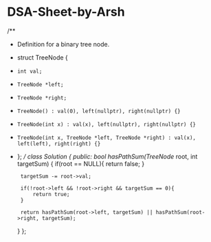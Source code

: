 # DSA-Sheet-by-Arsh

/**
 * Definition for a binary tree node.
 * struct TreeNode {
 *     int val;
 *     TreeNode *left;
 *     TreeNode *right;
 *     TreeNode() : val(0), left(nullptr), right(nullptr) {}
 *     TreeNode(int x) : val(x), left(nullptr), right(nullptr) {}
 *     TreeNode(int x, TreeNode *left, TreeNode *right) : val(x), left(left), right(right) {}
 * };
 */
class Solution {
public:
    bool hasPathSum(TreeNode* root, int targetSum) {
        if(root == NULL){
            return false;
        }
        
        targetSum -= root->val;
        
        if(!root->left && !root->right && targetSum == 0){
            return true;
        }
        
        return hasPathSum(root->left, targetSum) || hasPathSum(root->right, targetSum);
        
    }
};
